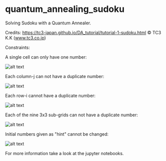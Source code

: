 # quantum_annealing_sudoku
Solving Sudoku with a Quantum Annealer. 

Credits: https://tc3-japan.github.io/DA_tutorial/tutorial-1-sudoku.html © TC3 K.K (www.tc3.co.jp)

Constraints: 

A single cell can only have one number:

![alt text](https://cdn-images-1.medium.com/max/1116/1*7B27ezktcpRir8T-zMXu_A.png "A single cell can only have one number.")

Each column-j can not have a duplicate number:

![alt text](https://cdn-images-1.medium.com/max/1116/1*R6F8Xv3XBeFBlcy1-ldjhw.png "Each column-j can not have a duplicate number.")

Each row-i cannot have a duplicate number:
 
![alt text](https://cdn-images-1.medium.com/max/1116/1*uhpZn1xrolTIaW0Q-5aihQ.png "Each row-i cannot have a duplicate number.")

Each of the nine 3x3 sub-grids can not have a duplicate number:

![alt text](https://cdn-images-1.medium.com/max/1116/1*GdeDMIE-BkbGALPBNI6q1Q.png "Each of the nine 3x3 sub-grids can not have a duplicate number.")

Initial numbers given as "hint" cannot be changed:

![alt text](https://cdn-images-1.medium.com/max/1043/1*qKrJt94i8LAaOIcRXwQbFw.png "Initial numbers given as hint cannot be changed.")


For more information take a look at the jupyter notebooks. 
